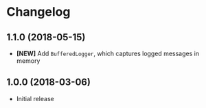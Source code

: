 # Changelog

## 1.1.0 (2018-05-15)

- **[NEW]** Add `BufferedLogger`, which captures logged messages in memory

## 1.0.0 (2018-03-06)

- Initial release
